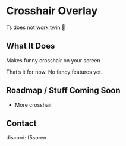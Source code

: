 # Crosshair Overlay

Ts does not work twin 🥀

## What It Does

Makes funny crosshair on your screen 

That’s it for now. No fancy features yet.


## Roadmap / Stuff Coming Soon

- More crosshair

## Contact

discord: f5soren 

